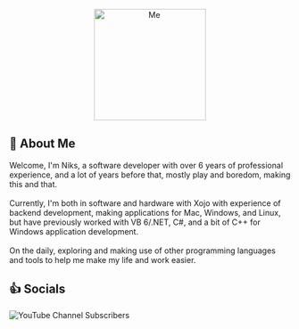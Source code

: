 <p align="center">
  <img width="200" src="https://i.imgur.com/xGhUXXK.png" alt="Me">
</p>

## 🚀 About Me
Welcome, I'm Niks, a software developer with over 6 years of professional experience, and a lot of years before that, mostly play and boredom, making this and that.<br /><br />
Currently, I'm both in software and hardware with Xojo with experience of backend development, making applications for Mac, Windows, and Linux, but have previously worked with VB 6/.NET, C#, and a bit of C++ for Windows application development.<br /><br />
On the daily, exploring and making use of other programming languages and tools to help me make my life and work easier.

## 👍 Socials
![YouTube Channel Subscribers](https://img.shields.io/youtube/channel/subscribers/UC0IIHMtA_X6-bSv-Gj07HLw?style=social)